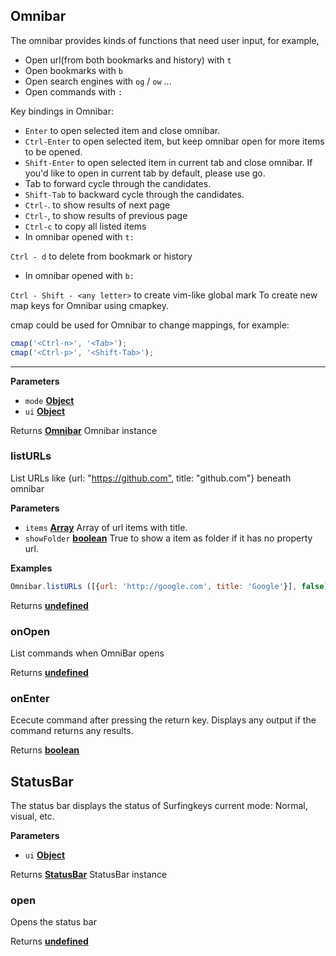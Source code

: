<!-- Generated by documentation.js. Update this documentation by updating the source code. -->

## Omnibar

The omnibar provides kinds of functions that need user input, for example,

-   Open url(from both bookmarks and history) with `t`
-   Open bookmarks with `b`
-   Open search engines with `og` / `ow` ...
-   Open commands with `:`

Key bindings in Omnibar:

-   `Enter` to open selected item and close omnibar.
-   `Ctrl-Enter` to open selected item, but keep omnibar open for more items to be opened.
-   `Shift-Enter` to open selected item in current tab and close omnibar.
    If you'd like to open in current tab by default, please use go.
-   Tab to forward cycle through the candidates.
-   `Shift-Tab` to backward cycle through the candidates.
-   `Ctrl-`. to show results of next page
-   `Ctrl-`, to show results of previous page
-   `Ctrl-c` to copy all listed items
-   In omnibar opened with `t:`

`Ctrl - d` to delete from bookmark or history

-   In omnibar opened with `b:`

`Ctrl - Shift - <any letter>` to create vim-like global mark
To create new map keys for Omnibar using cmapkey.

cmap could be used for Omnibar to change mappings, for example:

```js
cmap('<Ctrl-n>', '<Tab>');
cmap('<Ctrl-p>', '<Shift-Tab>');
```

* * *

**Parameters**

-   `mode` **[Object](https://developer.mozilla.org/en-US/docs/Web/JavaScript/Reference/Global_Objects/Object)** 
-   `ui` **[Object](https://developer.mozilla.org/en-US/docs/Web/JavaScript/Reference/Global_Objects/Object)** 

Returns **[Omnibar](#omnibar)** Omnibar instance

### listURLs

List URLs like {url: "<https://github.com">, title: "github.com"} beneath omnibar

**Parameters**

-   `items` **[Array](https://developer.mozilla.org/en-US/docs/Web/JavaScript/Reference/Global_Objects/Array)** Array of url items with title.
-   `showFolder` **[boolean](https://developer.mozilla.org/en-US/docs/Web/JavaScript/Reference/Global_Objects/Boolean)** True to show a item as folder if it has no property url.

**Examples**

```javascript
Omnibar.listURLs ([{url: 'http://google.com', title: 'Google'}], false)
```

Returns **[undefined](https://developer.mozilla.org/en-US/docs/Web/JavaScript/Reference/Global_Objects/undefined)** 

### onOpen

List commands when OmniBar opens

Returns **[undefined](https://developer.mozilla.org/en-US/docs/Web/JavaScript/Reference/Global_Objects/undefined)** 

### onEnter

Ececute command after pressing the return key.
Displays any output if the command returns any results.

Returns **[boolean](https://developer.mozilla.org/en-US/docs/Web/JavaScript/Reference/Global_Objects/Boolean)** 

## StatusBar

The status bar displays the status of Surfingkeys current mode: Normal, visual, etc.

**Parameters**

-   `ui` **[Object](https://developer.mozilla.org/en-US/docs/Web/JavaScript/Reference/Global_Objects/Object)** 

Returns **[StatusBar](#statusbar)** StatusBar instance

### open

Opens the status bar

Returns **[undefined](https://developer.mozilla.org/en-US/docs/Web/JavaScript/Reference/Global_Objects/undefined)** 
